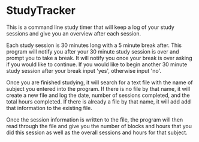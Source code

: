 # StudyTracker 

This is a command line study timer that will keep a log of your study sessions and give you an overview after each session. 

Each study session is 30 minutes long with a 5 minute break after. This program will notify you after your 30 minute study session is over and prompt you to take a break. 
It will notify you once your break is over asking if you would like to continue. If you would like to begin another 30 minute study session after your break input 'yes', otherwise input 'no'. 

Once you are finished studying, it will search for a text file with the name of subject you entered into the program. If there is no file by that name, it will create a new 
file and log the date, number of sessions completed, and the total hours completed. If there is already a file by that name, it will add add that information to the existing file.

Once the session information is written to the file, the program will then read through the file and give you the number of blocks and hours that you did this session as well as the 
overall sessions and hours for that subject.


